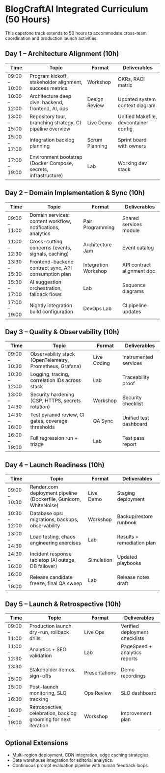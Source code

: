 # BlogCraftAI Integrated Curriculum (50 Hours)

This capstone track extends to 50 hours to accommodate cross-team coordination and production launch activities.

## Day 1 – Architecture Alignment (10h)

| Time | Topic | Format | Deliverables |
| --- | --- | --- | --- |
| 09:00 – 10:00 | Program kickoff, stakeholder alignment, success metrics | Workshop | OKRs, RACI matrix |
| 10:00 – 12:00 | Architecture deep dive: backend, frontend, AI, ops | Design Review | Updated system context diagram |
| 13:00 – 15:00 | Repository tour, branching strategy, CI pipeline overview | Live Demo | Unified Makefile, devcontainer config |
| 15:00 – 17:00 | Integration backlog planning | Scrum Planning | Sprint board with owners |
| 17:00 – 19:00 | Environment bootstrap (Docker Compose, secrets, infrastructure) | Lab | Working dev stack |

## Day 2 – Domain Implementation & Sync (10h)

| Time | Topic | Format | Deliverables |
| --- | --- | --- | --- |
| 09:00 – 11:00 | Domain services: content workflow, notifications, analytics | Pair Programming | Shared services module |
| 11:00 – 12:30 | Cross-cutting concerns (events, signals, caching) | Architecture Jam | Event catalog |
| 13:30 – 15:30 | Frontend-backend contract sync, API consumption plan | Integration Workshop | API contract alignment doc |
| 15:30 – 17:00 | AI suggestion orchestration, fallback flows | Lab | Sequence diagrams |
| 17:00 – 19:00 | Nightly integration build configuration | DevOps Lab | CI pipeline updates |

## Day 3 – Quality & Observability (10h)

| Time | Topic | Format | Deliverables |
| --- | --- | --- | --- |
| 09:00 – 10:30 | Observability stack (OpenTelemetry, Prometheus, Grafana) | Live Coding | Instrumented services |
| 10:30 – 12:00 | Logging, tracing, correlation IDs across stack | Lab | Traceability proof |
| 13:00 – 14:30 | Security hardening (CSP, HTTPS, secrets rotation) | Workshop | Security checklist |
| 14:30 – 16:00 | Test pyramid review, CI gates, coverage thresholds | QA Sync | Unified test dashboard |
| 16:00 – 19:00 | Full regression run + triage | Lab | Test pass report |

## Day 4 – Launch Readiness (10h)

| Time | Topic | Format | Deliverables |
| --- | --- | --- | --- |
| 09:00 – 10:30 | Render.com deployment pipeline (Dockerfile, Gunicorn, WhiteNoise) | Live Demo | Staging deployment |
| 10:30 – 12:00 | Database ops: migrations, backups, observability | Workshop | Backup/restore runbook |
| 13:00 – 14:30 | Load testing, chaos engineering exercises | Lab | Results + remediation plan |
| 14:30 – 16:00 | Incident response tabletop (AI outage, DB failover) | Simulation | Updated playbooks |
| 16:00 – 19:00 | Release candidate freeze, final QA sweep | Lab | Release notes draft |

## Day 5 – Launch & Retrospective (10h)

| Time | Topic | Format | Deliverables |
| --- | --- | --- | --- |
| 09:00 – 11:00 | Production launch dry-run, rollback drills | Live Ops | Verified deployment checklists |
| 11:00 – 12:30 | Analytics + SEO validation | Lab | PageSpeed + analytics reports |
| 13:30 – 15:00 | Stakeholder demos, sign-offs | Presentations | Demo recordings |
| 15:00 – 16:30 | Post-launch monitoring, SLO tracking | Ops Review | SLO dashboard |
| 16:30 – 19:00 | Retrospective, celebration, backlog grooming for next iteration | Workshop | Improvement plan |

## Optional Extensions

- Multi-region deployment, CDN integration, edge caching strategies.
- Data warehouse integration for editorial analytics.
- Continuous prompt evaluation pipeline with human feedback loops.

